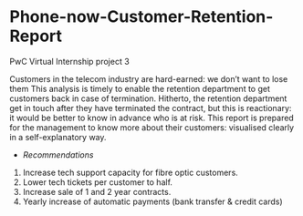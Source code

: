 # Phone-now-Customer-Retention-Report
PwC Virtual Internship project 3

Customers in the telecom industry are hard-earned: we don’t want to lose them
This analysis is timely to enable the retention department to get customers back 
in case of termination. 
Hitherto, the retention department get in touch after they have terminated the 
contract, but this is reactionary: it would be better to know in advance who is 
at risk. 
This report is prepared for the management to know more about their customers: 
visualised clearly in a self-explanatory way.

- *Recommendations*
1) Increase tech support capacity for fibre optic customers.
2) Lower tech tickets per customer to half.
3) Increase sale of 1 and 2 year contracts.
4) Yearly increase of automatic payments (bank transfer & credit cards)
